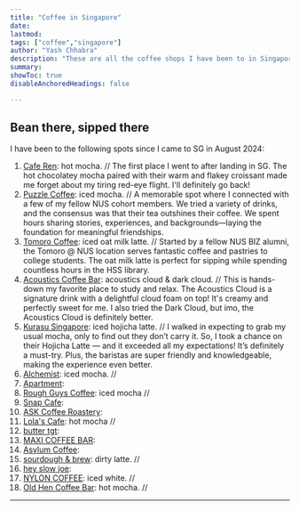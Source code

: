 ```yaml
---
title: "Coffee in Singapore" 
date:
lastmod:
tags: ["coffee","singapore"]
author: "Yash Chhabra"
description: "These are all the coffee shops I have been to in Singapore."
summary:
showToc: true
disableAnchoredHeadings: false

---
```


## Bean there, sipped there

I have been to the following spots since I came to SG in August 2024:

1. [Cafe Ren](https://www.instagram.com/caferen.sg/): hot mocha. // The first place I went to after landing in SG. The hot chocolatey mocha paired with their warm and flakey croissant made me forget about my tiring red-eye flight. I'll definitely go back!
2. [Puzzle Coffee](https://www.instagram.com/thepuzzlecoffee/): iced mocha. // A memorable spot where I connected with a few of my fellow NUS cohort members. We tried a variety of drinks, and the consensus was that their tea outshines their coffee. We spent hours sharing stories, experiences, and backgrounds—laying the foundation for meaningful friendships.
3. [Tomoro Coffee](https://www.instagram.com/tomorocoffee.sg/): iced oat milk latte. // Started by a fellow NUS BIZ alumni, the Tomoro @ NUS location serves fantastic coffee and pastries to college students. The oat milk latte is perfect for sipping while spending countless hours in the HSS library.
4. [Acoustics Coffee Bar](https://www.instagram.com/acousticscoffeebar/): acoustics cloud & dark cloud. // This is hands-down my favorite place to study and relax. The Acoustics Cloud is a signature drink with a delightful cloud foam on top! It's creamy and perfectly sweet for me. I also tried the Dark Cloud, but imo, the Acoustics Cloud is definitely better.
5. [Kurasu Singapore](https://www.instagram.com/kurasusg/): iced hojicha latte. // I walked in expecting to grab my usual mocha, only to find out they don’t carry it. So, I took a chance on their Hojicha Latte — and it exceeded all my expectations! It’s definitely a must-try. Plus, the baristas are super friendly and knowledgeable, making the experience even better.
6. [Alchemist](https://www.instagram.com/alchemist.sg/): iced mocha. //
7. [Apartment](https://www.instagram.com/apartmentcoffee/): 
8. [Rough Guys Coffee](https://www.instagram.com/roughguyscoffee/): iced mocha //
9. [Snap Cafe](https://www.instagram.com/snapcafe.sg/): 
10. [ASK Coffee Roastery](https://www.instagram.com/askcoffeeroastery/):
11. [Lola's Cafe](https://www.instagram.com/lolascafesg/): hot mocha //
12. [butter tgt](https://www.instagram.com/butter_tgt/):
13. [MAXI COFFEE BAR](https://www.instagram.com/maxi.coffeebar/): 
14. [Asylum Coffee](https://www.instagram.com/asylumcoffeesg): 
15. [sourdough & brew](https://www.instagram.com/bakingwithgina): dirty latte. //
16. [hey slow joe](https://www.instagram.com/heyslowjoe): 
17. [NYLON COFFEE](https://www.instagram.com/nyloncoffee): iced white. //
18. [Old Hen Coffee Bar](https://www.instagram.com/oldhencoffee): hot mocha. //
---
